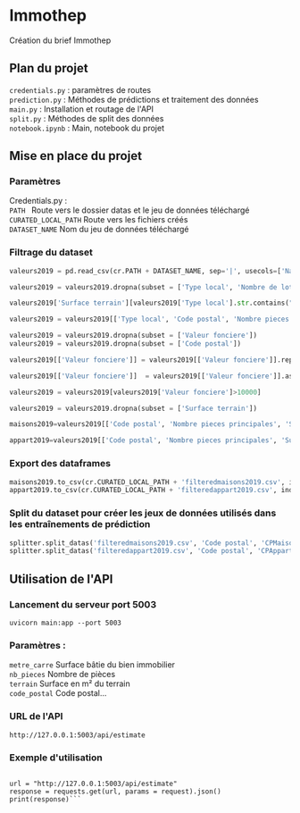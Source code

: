 # Immothep
Création du brief Immothep

## Plan du projet
```credentials.py``` : paramètres de routes  
```prediction.py``` : Méthodes de prédictions et traitement des données  
```main.py``` : Installation et routage de l'API   
```split.py``` : Méthodes de split des données  
```notebook.ipynb``` : Main, notebook du projet


## Mise en place du projet
### Paramètres 
Credentials.py :  
```PATH ``` Route vers le dossier datas et le jeu de données téléchargé  
```CURATED_LOCAL_PATH``` Route vers les fichiers créés  
```DATASET_NAME``` Nom du jeu de données téléchargé  

### Filtrage du dataset
```python
valeurs2019 = pd.read_csv(cr.PATH + DATASET_NAME, sep='|', usecols=['Nature mutation', 'Code postal','Nombre pieces principales', 'Surface terrain', 'Surface reelle bati', 'Valeur fonciere', 'Type local', 'Nombre de lots'], encoding='utf-8')

valeurs2019 = valeurs2019.dropna(subset = ['Type local', 'Nombre de lots', 'Nombre pieces principales', 'Nature mutation', 'Surface reelle bati'])

valeurs2019['Surface terrain'][valeurs2019['Type local'].str.contains("Appartement", regex=True)] = valeurs2019['Surface terrain'][valeurs2019['Type local'].str.contains("Appartement", regex=True)].fillna(0) 

valeurs2019 = valeurs2019[['Type local', 'Code postal', 'Nombre pieces principales', 'Surface terrain', 'Surface reelle bati', 'Valeur fonciere']][valeurs2019['Type local'].str.contains("Appartement|Maison", regex=True)][valeurs2019['Nombre de lots']<2][valeurs2019['Nombre pieces principales']>0][valeurs2019['Nature mutation'].str.contains("Vente", regex=True)]

valeurs2019 = valeurs2019.dropna(subset = ['Valeur fonciere'])
valeurs2019 = valeurs2019.dropna(subset = ['Code postal'])

valeurs2019[['Valeur fonciere']] = valeurs2019[['Valeur fonciere']].replace(',', '.', regex=True)

valeurs2019[['Valeur fonciere']]  = valeurs2019[['Valeur fonciere']].astype('float')

valeurs2019 = valeurs2019[valeurs2019['Valeur fonciere']>10000]

valeurs2019 = valeurs2019.dropna(subset = ['Surface terrain'])

maisons2019=valeurs2019[['Code postal', 'Nombre pieces principales', 'Surface terrain', 'Surface reelle bati', 'Valeur fonciere']][valeurs2019['Type local'].str.contains("Maison", regex=True)].reset_index(drop=True)

appart2019=valeurs2019[['Code postal', 'Nombre pieces principales', 'Surface terrain', 'Surface reelle bati', 'Valeur fonciere']][valeurs2019['Type local'].str.contains("Appartement", regex=True)][valeurs2019['Surface reelle bati']>9].reset_index(drop=True)
```
### Export des dataframes
```python
maisons2019.to_csv(cr.CURATED_LOCAL_PATH + 'filteredmaisons2019.csv', index=False, sep="|")
appart2019.to_csv(cr.CURATED_LOCAL_PATH + 'filteredappart2019.csv', index=False, sep="|")
``` 

### Split du dataset pour créer les jeux de données utilisés dans les entraînements de prédiction
```python
splitter.split_datas('filteredmaisons2019.csv', 'Code postal', 'CPMaisons')
splitter.split_datas('filteredappart2019.csv', 'Code postal', 'CPAppart')
```

## Utilisation de l'API
### Lancement du serveur port 5003
```uvicorn main:app --port 5003```

### Paramètres :
```metre_carre``` Surface bâtie du bien immobilier  
```nb_pieces``` Nombre de pièces  
```terrain``` Surface en m² du terrain  
```code_postal``` Code postal...

### URL de l'API
```http://127.0.0.1:5003/api/estimate```

### Exemple d'utilisation
```request={"metre_carre" : metre_carre, "nb_pieces" : nb_pieces, "terrain" : terrain, "code_postal" : code_postal}

url = "http://127.0.0.1:5003/api/estimate"
response = requests.get(url, params = request).json()
print(response)```
